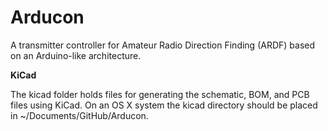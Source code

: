 # Arducon
A transmitter controller for Amateur Radio Direction Finding (ARDF) based on an Arduino-like architecture.

<b>KiCad</b>

The kicad folder holds files for generating the schematic, BOM, and PCB files using KiCad. On an OS X system the kicad directory should be placed in ~/Documents/GitHub/Arducon.
